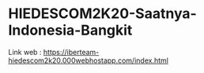 # HIEDESCOM2K20-Saatnya-Indonesia-Bangkit

Link web : https://iberteam-hiedescom2k20.000webhostapp.com/index.html
